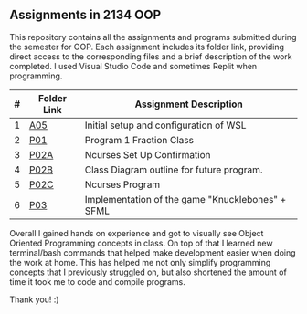 ## Assignments in 2134 OOP

This repository contains all the assignments and programs submitted during the semester for OOP. Each assignment includes its folder link, providing direct access to the corresponding files and a brief description of the work completed. I used Visual Studio Code and sometimes Replit when programming. 

|  #  | Folder Link   | Assignment Description  |
| :-: | -----------   | ----------------------- |
|  1  | [A05](A05/)   | Initial setup and configuration of WSL |
|  2  | [P01](P01/)   | Program 1 Fraction Class|
|  3  | [P02A](P02A/) | Ncurses Set Up Confirmation        |
|  4  | [P02B](P02B/) | Class Diagram	outline for future program. |
|  5  | [P02C](P02A)  | Ncurses Program       |
|  6  | [P03](P03/)   | Implementation of the game "Knucklebones" + SFML|


Overall I gained hands on experience and got to visually see  Object Oriented Programming concepts in class. On top of that I learned new terminal/bash commands that helped make development easier when doing the work at home. This has helped me not only simplify programming concepts that I previously struggled on, but also shortened the amount of time it took me to code and compile programs.

Thank you! :)
